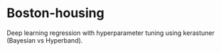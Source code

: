 # Boston-housing
Deep learning regression with hyperparameter tuning using kerastuner (Bayesian vs Hyperband).

